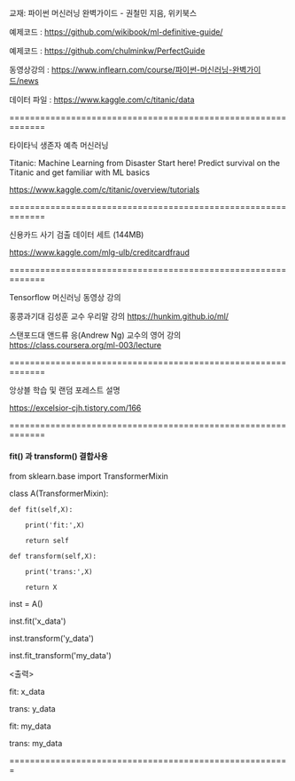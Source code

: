 


교재: 파이썬 머신러닝 완벽가이드 - 권철민 지음, 위키북스


예제코드 : https://github.com/wikibook/ml-definitive-guide/

예제코드 : https://github.com/chulminkw/PerfectGuide

동영상강의 : https://www.inflearn.com/course/파이썬-머신러닝-완벽가이드/news

데이터 파일  : https://www.kaggle.com/c/titanic/data




=============================================================

타이타닉 생존자 예측 머신러닝 

Titanic: Machine Learning from Disaster
Start here! Predict survival on the Titanic and get familiar with ML basics

https://www.kaggle.com/c/titanic/overview/tutorials



=============================================================

신용카드 사기 검출 데이터 세트 (144MB)

https://www.kaggle.com/mlg-ulb/creditcardfraud


=============================================================

 Tensorflow 머신러닝 동영상 강의
 
 홍콩과기대 김성훈 교수 우리말 강의
 https://hunkim.github.io/ml/
 
 
 스탠포드대 앤드류 응(Andrew Ng) 교수의 영어 강의
https://class.coursera.org/ml-003/lecture


=============================================================

앙상블 학습 및 랜덤 포레스트 설명

https://excelsior-cjh.tistory.com/166


=============================================================

#### fit() 과 transform() 결합사용
from sklearn.base import TransformerMixin

class A(TransformerMixin):

    def fit(self,X):
    
        print('fit:',X)
        
        return self
        
    def transform(self,X):
    
        print('trans:',X)
        
        return X
        
        
inst = A()

inst.fit('x_data')

inst.transform('y_data')

inst.fit_transform('my_data')   

<출력>

fit: x_data

trans: y_data

fit: my_data

trans: my_data



=======================================================

